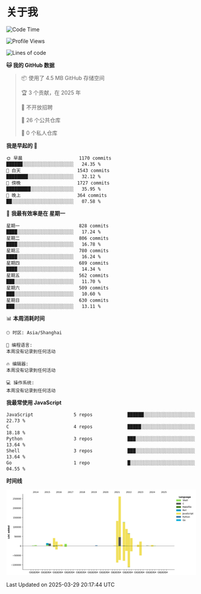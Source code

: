 # 关于我

<!--START_SECTION:waka-->
![Code Time](http://img.shields.io/badge/Code%20Time-918%20hrs%2040%20mins-blue)

![Profile Views](http://img.shields.io/badge/%E4%B8%AA%E4%BA%BA%E8%B5%84%E6%96%99%E8%A7%82%E7%9C%8B%E6%AC%A1%E6%95%B0-0-blue)

![Lines of code](https://img.shields.io/badge/%E4%BB%8E%E3%80%8CHello%20World%E3%80%8D%E8%B5%B7%E6%88%91%E5%B7%B2%E7%BB%8F%E5%86%99%E4%BA%86-874.5%20thousand%20%E8%A1%8C%E4%BB%A3%E7%A0%81-blue)

**🐱 我的 GitHub 数据** 

> 📦  使用了 4.5 MB GitHub 存储空间 
 > 
> 🏆 3 个贡献，在 2025 年
 > 
> 🚫 不开放招聘
 > 
> 📜 26 个公共仓库 
 > 
> 🔑 0 个私人仓库 
 > 
**我是早起的 🐤** 

```text
🌞 早晨                     1170 commits        ██████░░░░░░░░░░░░░░░░░░░   24.35 % 
🌆 白天                     1543 commits        ████████░░░░░░░░░░░░░░░░░   32.12 % 
🌃 傍晚                     1727 commits        █████████░░░░░░░░░░░░░░░░   35.95 % 
🌙 晚上                     364 commits         ██░░░░░░░░░░░░░░░░░░░░░░░   07.58 % 
```
📅 **我最有效率是在 星期一** 

```text
星期一                      828 commits         ████░░░░░░░░░░░░░░░░░░░░░   17.24 % 
星期二                      806 commits         ████░░░░░░░░░░░░░░░░░░░░░   16.78 % 
星期三                      780 commits         ████░░░░░░░░░░░░░░░░░░░░░   16.24 % 
星期四                      689 commits         ████░░░░░░░░░░░░░░░░░░░░░   14.34 % 
星期五                      562 commits         ███░░░░░░░░░░░░░░░░░░░░░░   11.70 % 
星期六                      509 commits         ███░░░░░░░░░░░░░░░░░░░░░░   10.60 % 
星期日                      630 commits         ███░░░░░░░░░░░░░░░░░░░░░░   13.11 % 
```


📊 **本周消耗时间** 

```text
🕑︎ 时区: Asia/Shanghai

💬 编程语言: 
本周没有记录到任何活动

🔥 编辑器: 
本周没有记录到任何活动

💻 操作系统: 
本周没有记录到任何活动
```

**我最常使用 JavaScript** 

```text
JavaScript               5 repos             ██████░░░░░░░░░░░░░░░░░░░   22.73 % 
C                        4 repos             █████░░░░░░░░░░░░░░░░░░░░   18.18 % 
Python                   3 repos             ███░░░░░░░░░░░░░░░░░░░░░░   13.64 % 
Shell                    3 repos             ███░░░░░░░░░░░░░░░░░░░░░░   13.64 % 
Go                       1 repo              █░░░░░░░░░░░░░░░░░░░░░░░░   04.55 % 
```



**时间线**

![Lines of Code chart](https://raw.githubusercontent.com/Arondight/Arondight/master/assets/bar_graph.png)


 Last Updated on 2025-03-29 20:17:44 UTC
<!--END_SECTION:waka-->
